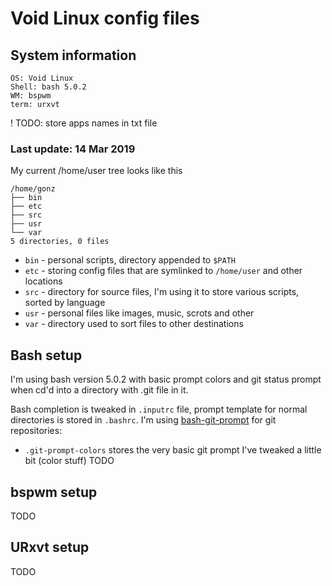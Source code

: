 # Void Linux config files

##  System information

```
OS: Void Linux
Shell: bash 5.0.2
WM: bspwm
term: urxvt
```
! TODO: store apps names in txt file
### Last update: 14 Mar 2019

My current /home/user tree looks like this
```
/home/gonz
├── bin
├── etc
├── src
├── usr
└── var
5 directories, 0 files
```

* ```bin``` - personal scripts, directory appended to ```$PATH``` 
* ```etc``` - storing config files that are symlinked to ```/home/user``` and other locations
* ```src``` - directory for source files, I'm using it to store various scripts, sorted by language
* ```usr``` - personal files like images, music, scrots and other
* ```var``` - directory used to sort files to other destinations

## Bash setup
I'm using bash version 5.0.2 with basic prompt colors and git status prompt when cd'd into a directory with .git file in it.

Bash completion is tweaked in ```.inputrc``` file, prompt template for normal directories is stored in ```.bashrc```.
I'm using [bash-git-prompt](https://github.com/magicmonty/bash-git-prompt) for git repositories:

* `.git-prompt-colors` stores the very basic git prompt I've tweaked a little bit (color stuff)
TODO

## bspwm setup
TODO

## URxvt setup
TODO
